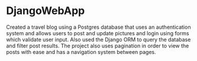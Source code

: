 # DjangoWebApp
Created a travel blog using a Postgres database that uses an authentication system and allows users to post and update pictures and login using forms which validate user input. 
Also used the Django ORM to query the database and filter post results. The project also uses pagination in order to view the posts with ease and has a navigation system between pages.
